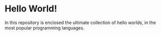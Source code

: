 # Hello World!

In this repository is enclosed the ultimate collection of hello worlds, in the most popular programming
languages.